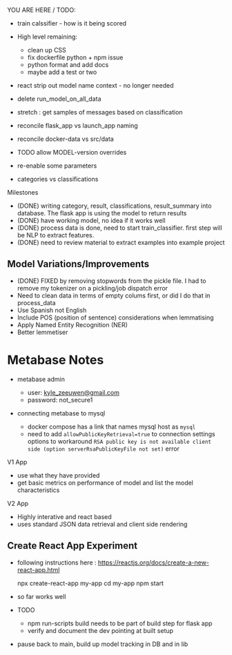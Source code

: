 YOU ARE HERE / TODO:

  * train calssifier - how is it being scored

  * High level remaining:
    * clean up CSS
    * fix dockerfile python + npm issue
    * python format and add docs
    * maybe add a test or two  
    
  * react strip out model name context - no longer needed
  * delete run_model_on_all_data

  * stretch : get samples of messages based on classification

  * reconcile flask_app vs launch_app naming

  * reconcile docker-data vs src/data

  * TODO allow MODEL-version overrides
  
  * re-enable some parameters

  * categories vs classifications

Milestones

  * (DONE) writing category, result, classifications, result_summary into database. The flask app is using the model to return results
  * (DONE) have working model, no idea if it works well 
  * (DONE) process data is done, need to start train_classifier. first step will be NLP to extract features.
  * (DONE) need to review material to extract examples into example project

Model Variations/Improvements
---

  * (DONE) FIXED by removing stopwords from the pickle file. I had to remove my tokenizer on a pickling/job dispatch error
  * Need to clean data in terms of empty colums first, or did I do that in process_data
  * Use Spanish not English
  * Include POS (position of sentence) considerations when lemmatising
  * Apply Named Entity Recognition (NER)
  * Better lemmetiser

# Metabase Notes 

* metabase admin
  * user: kyle_zeeuwen@gmail.com
  * password: not_secure1

* connecting metabase to mysql
  * docker compose has a link that names mysql host as `mysql`
  * need to add `allowPublicKeyRetrieval=true` to connection settings options to workaround `RSA public key is not available client side (option serverRsaPublicKeyFile not set)` error  


V1 App
  * use what they have provided
  * get basic metrics on performance of model and list the model characteristics


V2 App

  * Highly interative and react based
  * uses standard JSON data retrieval and client side rendering

Create React App Experiment
---

* following instructions here : https://reactjs.org/docs/create-a-new-react-app.html


    npx create-react-app my-app
    cd my-app
    npm start 

* so far works well
* TODO
  * npm run-scripts build needs to be part of build step for flask app
  * verify and document the dev pointing at built setup
* pause back to main, build up model tracking in DB and in lib    